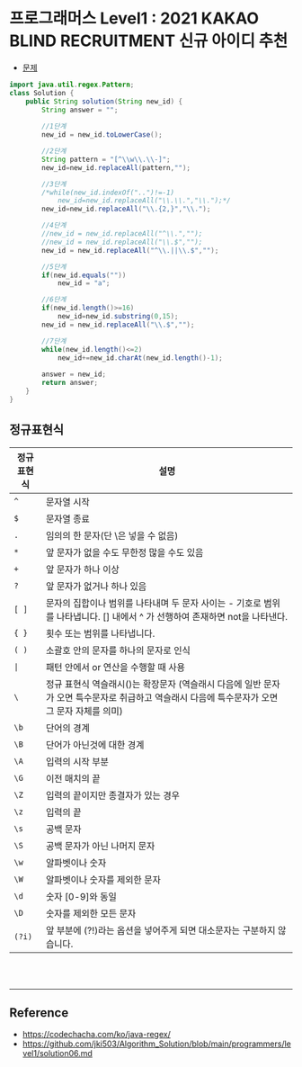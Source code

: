 # 프로그래머스 Level1 : 2021 KAKAO BLIND RECRUITMENT 신규 아이디 추천



- [문제](https://programmers.co.kr/learn/courses/30/lessons/72410)

```java
import java.util.regex.Pattern;
class Solution {
    public String solution(String new_id) {
        String answer = "";
        
        //1단계
        new_id = new_id.toLowerCase();

        //2단계 
        String pattern = "[^\\w\\.\\-]";
        new_id=new_id.replaceAll(pattern,"");    

        //3단계         
        /*while(new_id.indexOf("..")!=-1)
            new_id=new_id.replaceAll("\\.\\.","\\.");*/               
        new_id=new_id.replaceAll("\\.{2,}","\\.");    

        //4단계
        //new_id = new_id.replaceAll("^\\.","");
        //new_id = new_id.replaceAll("\\.$","");
        new_id = new_id.replaceAll("^\\.||\\.$",""); 

        //5단계 
        if(new_id.equals(""))
            new_id = "a";

        //6단계 
        if(new_id.length()>=16)
            new_id=new_id.substring(0,15);
        new_id = new_id.replaceAll("\\.$","");

        //7단계       
        while(new_id.length()<=2)
            new_id+=new_id.charAt(new_id.length()-1);
            
        answer = new_id;
        return answer;
    }
}
```

## 정규표현식
|정규표현식| 설명|
|---|---|
|`^`   |문자열 시작|
|`$`   |문자열 종료|
|`.`   |임의의 한 문자(단 \은 넣을 수 없음)|
|`*`   |앞 문자가 없을 수도 무한정 많을 수도 있음|
|`+`   |앞 문자가 하나 이상|
|`?`   |앞 문자가 없거나 하나 있음|
|`[ ]` |문자의 집합이나 범위를 나타내며 두 문자 사이는 - 기호로 범위를 나타냅니다. [] 내에서 ^ 가 선행하여 존재하면 not을 나타낸다.|
|`{ }` |횟수 또는 범위를 나타냅니다.|
|`( )` |소괄호 안의 문자를 하나의 문자로 인식|
|`\|`   |패턴 안에서 or 연산을 수행할 때 사용|
|`\`	|정규 표현식 역슬래시(\)는 확장문자 (역슬래시 다음에 일반 문자가 오면 특수문자로 취급하고 역슬래시 다음에 특수문자가 오면 그 문자 자체를 의미)|
|`\b`	|단어의 경계|
|`\B`	|단어가 아닌것에 대한 경계|
|`\A`	|입력의 시작 부분|
|`\G`	|이전 매치의 끝|
|`\Z`	|입력의 끝이지만 종결자가 있는 경우|
|`\z`	|입력의 끝|
|`\s`	|공백 문자|
|`\S`	|공백 문자가 아닌 나머지 문자|
|`\w`	|알파벳이나 숫자|
|`\W`	|알파벳이나 숫자를 제외한 문자|
|`\d`	|숫자 [0-9]와 동일|
|`\D`	|숫자를 제외한 모든 문자|
|`(?i)`	|앞 부분에 (?!)라는 옵션을 넣어주게 되면 대소문자는 구분하지 않습니다.|


<br>
<br>

- - -
## Reference
- <https://codechacha.com/ko/java-regex/>
- <https://github.com/jki503/Algorithm_Solution/blob/main/programmers/level1/solution06.md>
